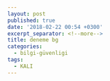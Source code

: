 ```yaml
---
layout: post
published: true
date: '2018-02-22 00:54 +0300'
excerpt_separator: <!--more-->
title: deneme bg
categories:
  - bilgi-güvenligi
tags:
  - KALI
---
```



